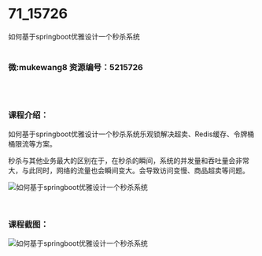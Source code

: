 # 71_15726
如何基于springboot优雅设计一个秒杀系统
<br/></br>
<h3>微:mukewang8 资源编号：5215726</h3>
<br/></br>
<h3>课程介绍：</h3>
<p>如何基于springboot优雅设计一个秒杀系统乐观锁解决超卖、Redis缓存、令牌桶桶限流等方案。</p>
<p>秒杀与其他业务最大的区别在于，在秒杀的瞬间，系统的并发量和吞吐量会非常大，与此同时，网络的流量也会瞬间变大。会导致访问变慢、商品超卖等问题。</p>
<p><img src="https://www.ko996.com/wp-content/uploads/img/2020/10/2-52-300x134.png" alt="如何基于springboot优雅设计一个秒杀系统"></p>
<div class="info-desc">
<p>&nbsp;</p>
<h3>课程截图：</h3>
<p><img src="https://www.ko996.com/wp-content/uploads/img/2020/10/1-56.png" alt="如何基于springboot优雅设计一个秒杀系统"></p>


			
</div>
